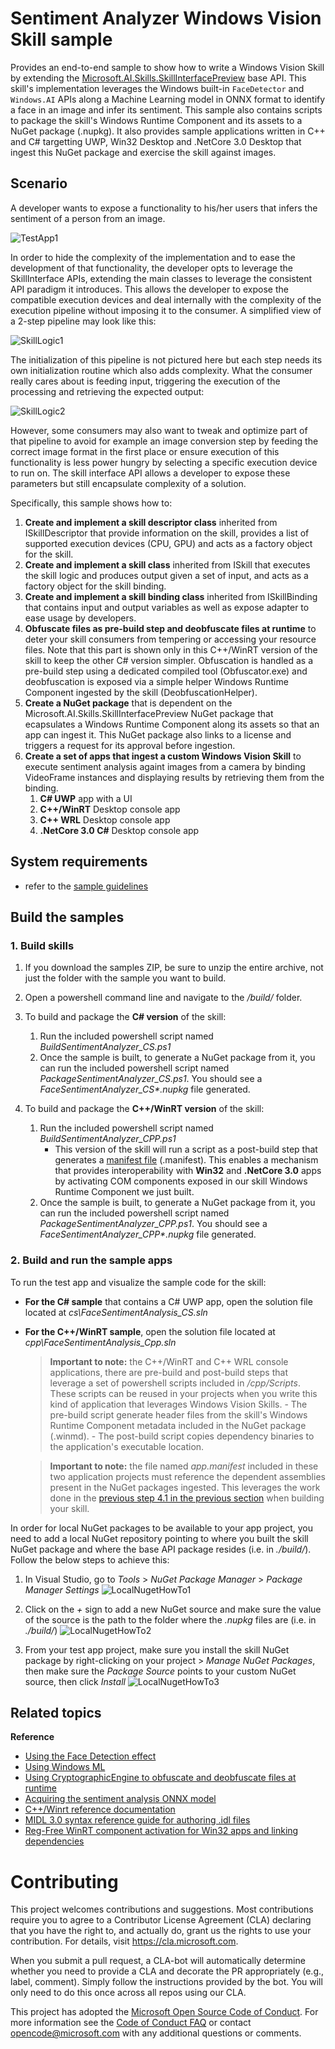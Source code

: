 ﻿# Sentiment Analyzer Windows Vision Skill sample

Provides an end-to-end sample to show how to write a Windows Vision Skill by extending the [Microsoft.AI.Skills.SkillInterfacePreview](../../doc/Microsoft.AI.Skills.SkillInterfacePreview.md) base API.
This skill's implementation leverages the Windows built-in `FaceDetector` and `Windows.AI` APIs along a Machine Learning model in ONNX format to identify a face in an image and infer its sentiment.
This sample also contains scripts to package the skill's Windows Runtime Component and its assets to a NuGet package (.nupkg). It also provides sample applications written in C++ and C# targetting UWP, Win32 Desktop and .NetCore 3.0 Desktop that ingest this NuGet package and exercise the skill against images.

## Scenario
A developer wants to expose a functionality to his/her users that infers the sentiment of a person from an image.

![TestApp1](./doc/TestApp1.jpg)

In order to hide the complexity of the implementation and to ease the development of that functionality, the developer opts to leverage the SkillInterface APIs, extending the main classes to leverage the consistent API paradigm it introduces. This allows the developer to expose the compatible execution devices and deal internally with the complexity of the execution pipeline without imposing it to the consumer. A simplified view of a 2-step pipeline may look like this: 
 
 ![SkillLogic1](./doc/SkillLogic1.jpg)

The initialization of this pipeline is not pictured here but each step needs its own initialization routine which also adds complexity. What the consumer really cares about is feeding input, triggering the execution of the processing and retrieving the expected output: 
 
 ![SkillLogic2](./doc/SkillLogic2.jpg)

However, some consumers may also want to tweak and optimize part of that pipeline to avoid for example an image conversion step by feeding the correct image format in the first place or ensure execution of this functionality is less power hungry by selecting a specific execution device to run on. The skill interface API allows a developer to expose these parameters but still encapsulate complexity of a solution. 

Specifically, this sample shows how to:

1. **Create and implement a skill descriptor class** inherited from ISkillDescriptor that provide information on the skill, provides a list of supported execution devices (CPU, GPU) and acts as a factory object for the skill.
2. **Create and implement a skill class** inherited from ISkill that executes the skill logic and produces output given a set of input, and acts as a factory object for the skill binding.
3. **Create and implement a skill binding class** inherited from ISkillBinding that contains input and output variables as well as expose adapter to ease usage by developers.
4. **Obfuscate files as pre-build step and deobfuscate files at runtime** to deter your skill consumers from tempering or accessing your resource files. Note that this part is shown only in this C++/WinRT version of the skill to keep the other C# version simpler. Obfuscation is handled as a pre-build step using a dedicated compiled tool (Obfuscator.exe) and deobfuscation is exposed via a simple helper Windows Runtime Component ingested by the skill (DeobfuscationHelper).
5. **Create a NuGet package** that is dependent on the Microsoft.AI.Skills.SkillInterfacePreview NuGet package that ecapsulates a Windows Runtime Component along its assets so that an app can ingest it. This NuGet package also links to a license and triggers a request for its approval before ingestion.
6. **Create a set of apps that ingest a custom Windows Vision Skill** to execute sentiment analysis againt images from a camera by binding VideoFrame instances and displaying results by retrieving them from the binding.
    1. **C# UWP** app with a UI
    2. **C++/WinRT** Desktop console app
    3. **C++ WRL** Desktop console app
    4. **.NetCore 3.0 C#** Desktop console app

## System requirements

- refer to the [sample guidelines](../README.md)

## Build the samples
### 1. Build skills

1. If you download the samples ZIP, be sure to unzip the entire archive, not just the folder with the sample you want to build.

2. Open a powershell command line and navigate to the *<root>/build/* folder.

3. To build and package the **C# version** of the skill:
    1. Run the included powershell script named *BuildSentimentAnalyzer_CS.ps1*
    2. Once the sample is built, to generate a NuGet package from it, you can run the included powershell script named *PackageSentimentAnalyzer_CS.ps1*. You should see a *FaceSentimentAnalyzer_CS\*.nupkg* file generated.

4. To build and package the **C++/WinRT version** of the skill:
    1. Run the included powershell script named *BuildSentimentAnalyzer_CPP.ps1* <a name="ManifestGeneration"></a>
        - This version of the skill will run a script as a post-build step that generates a [manifest file](https://docs.microsoft.com/en-us/windows/desktop/sbscs/manifests) (.manifest). This enables a mechanism that provides interoperability with **Win32** and **.NetCore 3.0** apps by activating COM components exposed in our skill Windows Runtime Component we just built.
    2. Once the sample is built, to generate a NuGet package from it, you can run the included powershell script named *PackageSentimentAnalyzer_CPP.ps1*. You should see a *FaceSentimentAnalyzer_CPP\*.nupkg* file generated.

### 2. Build and run the sample apps

To run the test app and visualize the sample code for the skill:
- **For the C# sample** that contains a C# UWP app, open the solution file located at *cs\FaceSentimentAnalysis_CS.sln*
- **For the C++/WinRT sample**, open the solution file located at *cpp\FaceSentimentAnalysis_Cpp.sln*
    >**Important to note:** the C++/WinRT and C++ WRL console applications, there are pre-build and post-build steps that leverage a set of powershell scripts included in *<root>/cpp/Scripts*. These scripts can be reused in your projects when you write this kind of application that leverages Windows Vision Skills.
         - The pre-build script generate header files from the skill's Windows Runtime Component metadata included in the NuGet package (.winmd).
         - The post-build script copies dependency binaries to the application's executable location.

    >**Important to note:** the file named *app.manifest* included in these two application projects must reference the dependent assemblies present in the NuGet packages ingested. This leverages the work done in the [previous step 4.1 in the previous section](#ManifestGeneration) when building your skill.

In order for local NuGet packages to be available to your app project, you need to add a local NuGet repository pointing to where you built the skill NuGet package and where the base API package resides (i.e. in *./build/*). Follow the below steps to achieve this:
1. In Visual Studio, go to *Tools* \> *NuGet Package Manager* \> *Package Manager Settings*
![LocalNugetHowTo1](./doc/localNugetHowTo1.jpg)

2. Click on the *+* sign to add a new NuGet source and make sure the value of the source is the path to the folder where the *.nupkg* files are (i.e. in *./build/*)
![LocalNugetHowTo2](./doc/localNugetHowTo2.jpg)

3. From your test app project, make sure you install the skill NuGet package by right-clicking on your project \> *Manage NuGet Packages*, then make sure the *Package Source* points to your custom NuGet source, then click *Install*
![LocalNugetHowTo3](./doc/localNugetHowTo3.jpg)

## Related topics
**Reference**
- [Using the Face Detection effect](https://docs.microsoft.com/en-us/uwp/api/Windows.Media.FaceAnalysis.FaceDetector)
- [Using Windows ML](https://docs.microsoft.com/en-us/windows/ai/)
- [Using CryptographicEngine to obfuscate and deobfuscate files at runtime](https://docs.microsoft.com/en-us/uwp/api/windows.security.cryptography.core.symmetrickeyalgorithmprovider)
- [Acquiring the sentiment analysis ONNX model](https://github.com/onnx/models/tree/master/emotion_ferplus)
- [C++/Winrt reference documentation](https://docs.microsoft.com/en-us/windows/uwp/cpp-and-winrt-apis/)
- [MIDL 3.0 syntax reference guide for authoring .idl files](https://docs.microsoft.com/en-us/uwp/midl-3/intro)
- [Reg-Free WinRT component activation for Win32 apps and linking dependencies](https://blogs.windows.com/buildingapps/2019/04/30/enhancing-non-packaged-desktop-apps-using-windows-runtime-components)

# Contributing

This project welcomes contributions and suggestions.  Most contributions require you to agree to a
Contributor License Agreement (CLA) declaring that you have the right to, and actually do, grant us
the rights to use your contribution. For details, visit https://cla.microsoft.com.

When you submit a pull request, a CLA-bot will automatically determine whether you need to provide
a CLA and decorate the PR appropriately (e.g., label, comment). Simply follow the instructions
provided by the bot. You will only need to do this once across all repos using our CLA.

This project has adopted the [Microsoft Open Source Code of Conduct](https://opensource.microsoft.com/codeofconduct/).
For more information see the [Code of Conduct FAQ](https://opensource.microsoft.com/codeofconduct/faq/) or
contact [opencode@microsoft.com](mailto:opencode@microsoft.com) with any additional questions or comments.
